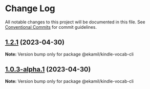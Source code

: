 # Change Log

All notable changes to this project will be documented in this file.
See [Conventional Commits](https://conventionalcommits.org) for commit guidelines.

## [1.2.1](https://github.com/ekamil/kindle-vocab-md/compare/v1.2.0...v1.2.1) (2023-04-30)

**Note:** Version bump only for package @ekamil/kindle-vocab-cli

## [1.0.3-alpha.1](https://github.com/ekamil/kindle-vocab-md/compare/v1.0.3-alpha.0...v1.0.3-alpha.1) (2023-04-30)

**Note:** Version bump only for package @ekamil/kindle-vocab-cli
